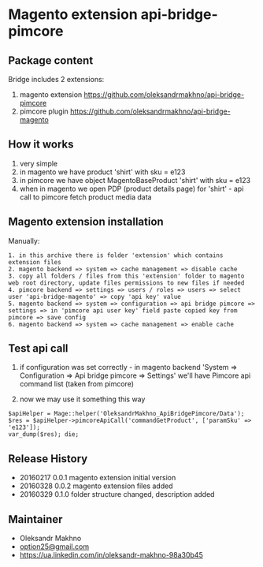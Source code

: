 # Magento extension api-bridge-pimcore

## Package content

Bridge includes 2 extensions: 

1. magento extension https://github.com/oleksandrmakhno/api-bridge-pimcore 
2. pimcore plugin https://github.com/oleksandrmakhno/api-bridge-magento

## How it works

1. very simple
2. in magento we have product 'shirt' with sku = e123
3. in pimcore we have object MagentoBaseProduct 'shirt' with sku = e123
4. when in magento we open PDP (product details page) for 'shirt' - api call to pimcore fetch product media data

## Magento extension installation

Manually: 

```
1. in this archive there is folder 'extension' which contains extension files
2. magento backend => system => cache management => disable cache
3. copy all folders / files from this 'extension' folder to magento web root directory, update files permissions to new files if needed
4. pimcore backend => settings => users / roles => users => select user 'api-bridge-magento' => copy 'api key' value
5. magento backend => system => configuration => api bridge pimcore => settings => in 'pimcore api user key' field paste copied key from pimcore => save config
6. magento backend => system => cache management => enable cache
```

## Test api call
1. if configuration was set correctly - in magento backend 'System => Configuration => Api bridge pimcore => Settings'
we'll have Pimcore api command list (taken from pimcore)

2. now we may use it something this way
```
$apiHelper = Mage::helper('OleksandrMakhno_ApiBridgePimcore/Data');
$res = $apiHelper->pimcoreApiCall('commandGetProduct', ['paramSku' => 'e123']);
var_dump($res); die;
```

## Release History
* 20160217 0.0.1 magento extension initial version
* 20160328 0.0.2 magento extension files added
* 20160329 0.1.0 folder structure changed, description added

## Maintainer 
* Oleksandr Makhno
* option25@gmail.com 
* <a href='https://ua.linkedin.com/in/oleksandr-makhno-98a30b45'>https://ua.linkedin.com/in/oleksandr-makhno-98a30b45</a>
